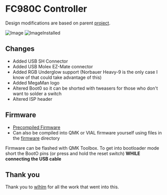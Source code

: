 # FC980C Controller
Design modifications are based on parent [project](https://github.com/wlhlm/fc980c-controller).  

![Image](https://i.imgur.com/SFc11gN.jpg)
![ImageInstalled](https://i.imgur.com/FoyMTGV.jpg)

## Changes
* Added USB SH Connector
* Added USB Molex EZ-Mate connector
* Added RGB Underglow support (Norbauer Heavy-9 is the only case I know of that could take advantage of this)
* Added MegaMan logo
* Altered Boot0 so it can be shorted with tweasers for those who don't want to solder a switch
* Altered ISP header

## Firmware
* [Precompiled Firmware](/firmware)
* Can also be compiled into QMK or VIAL firmware yourself using files in the [firmware](/firmware/fc980c) directory

Firmware can be flashed with QMK Toolbox.  To get into bootloader mode short the BootO pins (or press and hold the reset switch) **WHILE connecting the USB cable**

## Thank you
Thank you to [wlhlm](https://github.com/wlhlm) for all the work that went into this.  
